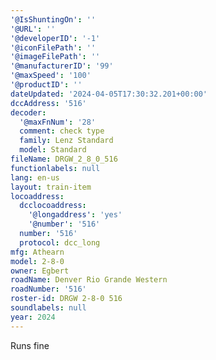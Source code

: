 ```yaml
---
'@IsShuntingOn': ''
'@URL': ''
'@developerID': '-1'
'@iconFilePath': ''
'@imageFilePath': ''
'@manufacturerID': '99'
'@maxSpeed': '100'
'@productID': ''
dateUpdated: '2024-04-05T17:30:32.201+00:00'
dccAddress: '516'
decoder:
  '@maxFnNum': '28'
  comment: check type
  family: Lenz Standard
  model: Standard
fileName: DRGW_2_8_0_516
functionlabels: null
lang: en-us
layout: train-item
locoaddress:
  dcclocoaddress:
    '@longaddress': 'yes'
    '@number': '516'
  number: '516'
  protocol: dcc_long
mfg: Athearn
model: 2-8-0
owner: Egbert
roadName: Denver Rio Grande Western
roadNumber: '516'
roster-id: DRGW 2-8-0 516
soundlabels: null
year: 2024
---
```

Runs fine

